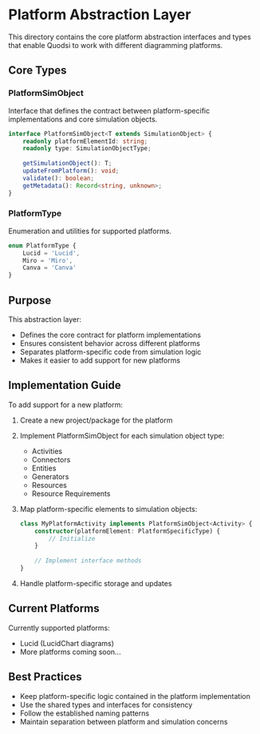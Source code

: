 # Platform Abstraction Layer

This directory contains the core platform abstraction interfaces and types that enable Quodsi to work with different diagramming platforms.

## Core Types

### PlatformSimObject
Interface that defines the contract between platform-specific implementations and core simulation objects.

```typescript
interface PlatformSimObject<T extends SimulationObject> {
    readonly platformElementId: string;
    readonly type: SimulationObjectType;
    
    getSimulationObject(): T;
    updateFromPlatform(): void;
    validate(): boolean;
    getMetadata(): Record<string, unknown>;
}
```

### PlatformType
Enumeration and utilities for supported platforms.

```typescript
enum PlatformType {
    Lucid = 'Lucid',
    Miro = 'Miro',
    Canva = 'Canva'
}
```

## Purpose

This abstraction layer:
- Defines the core contract for platform implementations
- Ensures consistent behavior across different platforms
- Separates platform-specific code from simulation logic
- Makes it easier to add support for new platforms

## Implementation Guide

To add support for a new platform:

1. Create a new project/package for the platform
2. Implement PlatformSimObject for each simulation object type:
   - Activities
   - Connectors
   - Entities
   - Generators
   - Resources
   - Resource Requirements

3. Map platform-specific elements to simulation objects:
   ```typescript
   class MyPlatformActivity implements PlatformSimObject<Activity> {
       constructor(platformElement: PlatformSpecificType) {
           // Initialize
       }
       
       // Implement interface methods
   }
   ```

4. Handle platform-specific storage and updates

## Current Platforms

Currently supported platforms:
- Lucid (LucidChart diagrams)
- More platforms coming soon...

## Best Practices

- Keep platform-specific logic contained in the platform implementation
- Use the shared types and interfaces for consistency
- Follow the established naming patterns
- Maintain separation between platform and simulation concerns